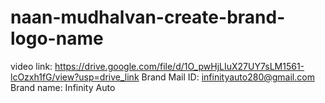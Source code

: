 # naan-mudhalvan-create-brand-logo-name



video link: https://drive.google.com/file/d/1O_pwHjLIuX27UY7sLM1561-lcOzxh1fG/view?usp=drive_link
Brand Mail ID: infinityauto280@gmail.com
Brand name: Infinity Auto
